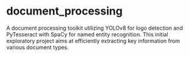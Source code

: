 # document_processing
A document processing toolkit utilizing YOLOv8 for logo detection and PyTesseract with SpaCy for named entity recognition. This initial exploratory project aims at efficiently extracting key information from various document types.
